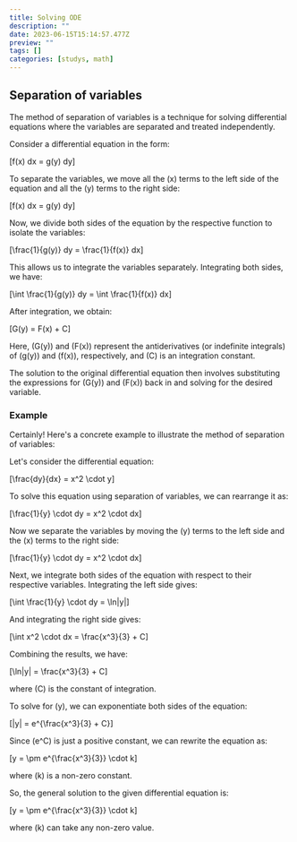 ```yaml
---
title: Solving ODE
description: ""
date: 2023-06-15T15:14:57.477Z
preview: ""
tags: []
categories: [studys, math]
---
```


## Separation of variables
The method of separation of variables is a technique for solving differential equations where the variables are separated and treated independently.

Consider a differential equation in the form:

\[f(x) dx = g(y) dy\]

To separate the variables, we move all the \(x\) terms to the left side of the equation and all the \(y\) terms to the right side:

\[f(x) dx = g(y) dy\]

Now, we divide both sides of the equation by the respective function to isolate the variables:

\[\frac{1}{g(y)} dy = \frac{1}{f(x)} dx\]

This allows us to integrate the variables separately. Integrating both sides, we have:

\[\int \frac{1}{g(y)} dy = \int \frac{1}{f(x)} dx\]

After integration, we obtain:

\[G(y) = F(x) + C\]

Here, \(G(y)\) and \(F(x)\) represent the antiderivatives (or indefinite integrals) of \(g(y)\) and \(f(x)\), respectively, and \(C\) is an integration constant.

The solution to the original differential equation then involves substituting the expressions for \(G(y)\) and \(F(x)\) back in and solving for the desired variable.

### Example
Certainly! Here's a concrete example to illustrate the method of separation of variables:

Let's consider the differential equation:

\[\frac{dy}{dx} = x^2 \cdot y\]

To solve this equation using separation of variables, we can rearrange it as:

\[\frac{1}{y} \cdot dy = x^2 \cdot dx\]

Now we separate the variables by moving the \(y\) terms to the left side and the \(x\) terms to the right side:

\[\frac{1}{y} \cdot dy = x^2 \cdot dx\]

Next, we integrate both sides of the equation with respect to their respective variables. Integrating the left side gives:

\[\int \frac{1}{y} \cdot dy = \ln|y|\]

And integrating the right side gives:

\[\int x^2 \cdot dx = \frac{x^3}{3} + C\]

Combining the results, we have:

\[\ln|y| = \frac{x^3}{3} + C\]

where \(C\) is the constant of integration.

To solve for \(y\), we can exponentiate both sides of the equation:

\[|y| = e^{\frac{x^3}{3} + C}\]

Since \(e^C\) is just a positive constant, we can rewrite the equation as:

\[y = \pm e^{\frac{x^3}{3}} \cdot k\]

where \(k\) is a non-zero constant.

So, the general solution to the given differential equation is:

\[y = \pm e^{\frac{x^3}{3}} \cdot k\]

where \(k\) can take any non-zero value.